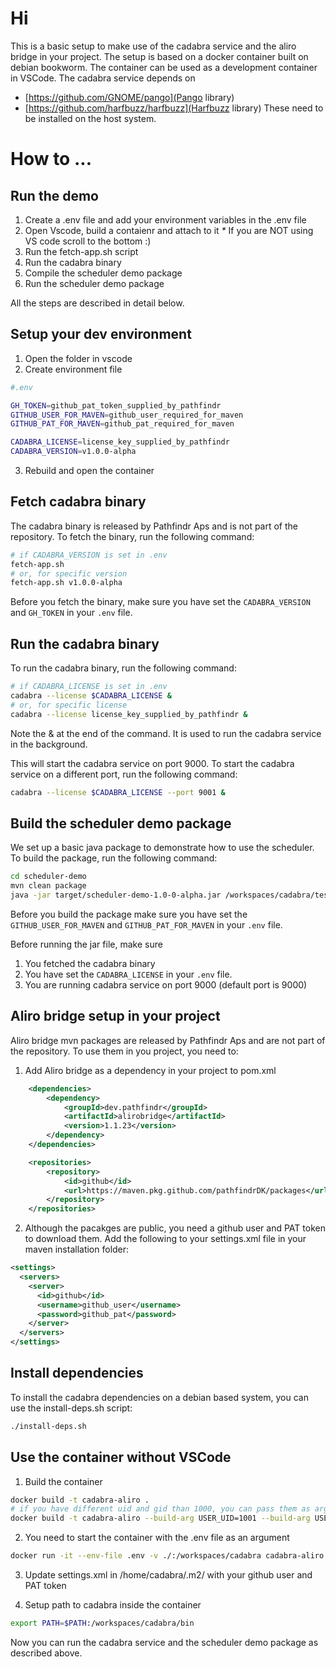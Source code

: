 # Hi

This is a basic setup to make use of the cadabra service and the aliro bridge in your project. 
The setup is based on a docker container built on debian bookworm.
The container can be used as a development container in VSCode.
The cadabra service depends on
- [https://github.com/GNOME/pango](Pango library)
- [https://github.com/harfbuzz/harfbuzz](Harfbuzz library)
These need to be installed on the host system.







# How to ...

## Run the demo
1. Create a .env file and add your environment variables in the .env file
2. Open Vscode, build a contaienr and attach to it _*_ If you are NOT using VS code scroll to the bottom :)
3. Run the fetch-app.sh script
4. Run the cadabra binary
5. Compile the scheduler demo package
6. Run the scheduler demo package

All the steps are described in detail below.


## Setup your dev environment
1. Open the folder in vscode 
2. Create environment file
```bash
#.env

GH_TOKEN=github_pat_token_supplied_by_pathfindr
GITHUB_USER_FOR_MAVEN=github_user_required_for_maven
GITHUB_PAT_FOR_MAVEN=github_pat_required_for_maven

CADABRA_LICENSE=license_key_supplied_by_pathfindr
CADABRA_VERSION=v1.0.0-alpha
```
3. Rebuild and open the container


## Fetch cadabra binary
The cadabra binary is released by Pathfindr Aps and is not part of the repository. To fetch the binary, run the following command:

```bash
# if CADABRA_VERSION is set in .env
fetch-app.sh
# or, for specific version
fetch-app.sh v1.0.0-alpha
```

Before you fetch the binary, make sure you have set the `CADABRA_VERSION` and `GH_TOKEN` in your `.env` file.

## Run the cadabra binary
To run the cadabra binary, run the following command:
```bash
# if CADABRA_LICENSE is set in .env
cadabra --license $CADABRA_LICENSE &
# or, for specific license
cadabra --license license_key_supplied_by_pathfindr &
```
Note the & at the end of the command. It is used to run the cadabra service in the background.

This will start the cadabra service on port 9000.
To start the cadabra service on a different port, run the following command:
```bash
cadabra --license $CADABRA_LICENSE --port 9001 &
```

## Build the scheduler demo package
We set up a basic java package to demonstrate how to use the scheduler. To build the package, run the following command:
```bash
cd scheduler-demo
mvn clean package
java -jar target/scheduler-demo-1.0-0-alpha.jar /workspaces/cadabra/test.html
```

Before you build the package make sure you have set the `GITHUB_USER_FOR_MAVEN` and `GITHUB_PAT_FOR_MAVEN` in your `.env` file.

Before running the jar file, make sure 
1. You fetched the cadabra binary
2. You have set the `CADABRA_LICENSE` in your `.env` file.
3. You are running cadabra service on port 9000 (default port is 9000)


## Aliro bridge setup in your project
Aliro bridge mvn packages are released by Pathfindr Aps and are not part of the repository. To use them in you project, you need to:
1. Add Aliro bridge as a dependency in your project to pom.xml
```xml
    <dependencies>
        <dependency>
            <groupId>dev.pathfindr</groupId>
            <artifactId>alirobridge</artifactId>
            <version>1.1.23</version>
        </dependency>
    </dependencies>

    <repositories>
        <repository>
            <id>github</id>
            <url>https://maven.pkg.github.com/pathfindrDK/packages</url>
        </repository>
    </repositories>
```
2. Although the pacakges are public, you need a github user and PAT token to download them. Add the following to your settings.xml file in your maven installation folder:
```xml
<settings>
  <servers>
    <server>
      <id>github</id>
      <username>github_user</username>
      <password>github_pat</password>
    </server>
  </servers>
</settings>
```

## Install dependencies
To install the cadabra dependencies on a debian based system, you can use the install-deps.sh script:
```bash
./install-deps.sh
```

## Use the container without VSCode
1. Build the container
```bash
docker build -t cadabra-aliro .
# if you have different uid and gid than 1000, you can pass them as arguments
docker build -t cadabra-aliro --build-arg USER_UID=1001 --build-arg USER_GID=1001 .
```

2. You need to start the container with the .env file as an argument
```bash
docker run -it --env-file .env -v ./:/workspaces/cadabra cadabra-aliro
```

3. Update settings.xml in /home/cadabra/.m2/ with your github user and PAT token

4. Setup path to cadabra inside the container
```bash
export PATH=$PATH:/workspaces/cadabra/bin
```

Now you can run the cadabra service and the scheduler demo package as described above.
